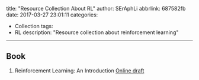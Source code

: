 title: "Resource Collection About RL"
author: SErAphLi
abbrlink: 687582fb
date: 2017-03-27 23:01:11
categories:
  - Collection
tags:
  - RL
description: "Resource collection about reinforcement learning"
---
## Book

1. Reinforcement Learning: An Introduction
	[Online draft][1]

[1]: http://incompleteideas.net/sutton/book/the-book-2nd.html
